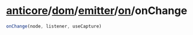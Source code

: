 # [anticore](../../../../../../#reference)/[dom](../../../#reference)/[emitter](../../#reference)/[on](../#reference)/<a name="reference">onChange</a>

```js
onChange(node, listener, useCapture)
```